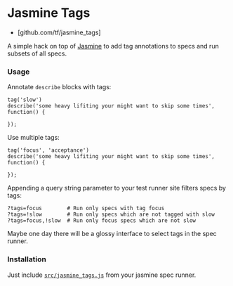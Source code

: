 # Jasmine Tags

* [github.com/tf/jasmine_tags]

A simple hack on top of [Jasmine](https://github.com/pivotal/jasmine)
to add tag annotations to specs and run subsets of all specs.

### Usage

Annotate `describe` blocks with tags:

```javsscript
tag('slow')
describe('some heavy lifiting your might want to skip some times', function() {

});
```

Use multiple tags:

```javsscript
tag('focus', 'acceptance')
describe('some heavy lifiting your might want to skip some times', function() {

});
```

Appending a query string parameter to your test runner site filters specs by tags:

```
?tags=focus        # Run only specs with tag focus
?tags=!slow        # Run only specs which are not tagged with slow
?tags=focus,!slow  # Run only focus specs which are not slow
```

Maybe one day there will be a glossy interface to select tags in the
spec runner.

### Installation

Just include [`src/jasmine_tags.js`](blob/src/jasmine_tags.js) from
your jasmine spec runner.